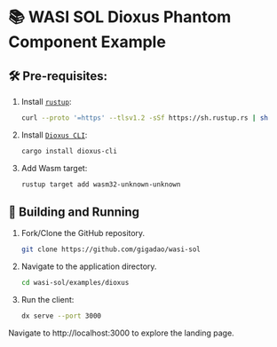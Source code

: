 # 📚 WASI SOL Dioxus Phantom Component Example

## 🛠️ Pre-requisites:

1. Install [`rustup`](https://www.rust-lang.org/tools/install):

    ```bash
    curl --proto '=https' --tlsv1.2 -sSf https://sh.rustup.rs | sh
    ```

1. Install [`Dioxus CLI`](https://dioxuslabs.com/learn/0.5/getting_started):

    ```bash
    cargo install dioxus-cli
    ```

1. Add Wasm target:

    ```bash
    rustup target add wasm32-unknown-unknown
    ```

## 🚀 Building and Running

1. Fork/Clone the GitHub repository.

	```bash
	git clone https://github.com/gigadao/wasi-sol
	```

1. Navigate to the application directory.

	```bash
	cd wasi-sol/examples/dioxus
	```

1. Run the client:

	```sh
	dx serve --port 3000
	```

Navigate to http://localhost:3000 to explore the landing page.
